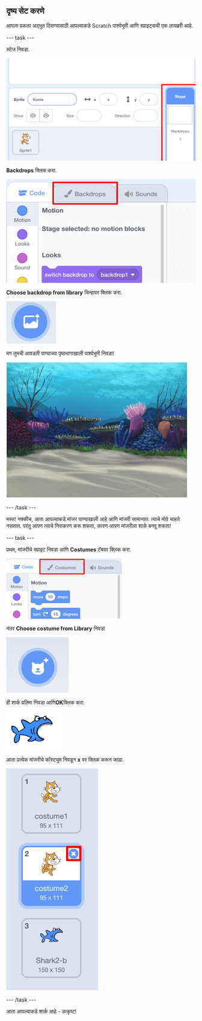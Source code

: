 ## दृष्य सेट करणे

आपला प्रकल्प अद्भुत दिसण्यासाठी आपल्याकडे Scratch पार्श्वभूमी आणि स्प्राइट्सची एक लायब्ररी आहे.

\--- task \---

स्टेज निवडा.

![स्टेज निवडा](images/looksSelectStage.png)

**Backdrops** क्लिक करा.

![बॅकड्रॉप टॅब](images/looksBackdrops.png)

**Choose backdrop from library** चिन्हावर क्लिक करा.

![The Choose backdrop icon](images/looksChooseBg.png)

मग तुमची आवडती पाण्याच्या पृष्ठभागाखाली पार्श्वभूमी निवडा!

![An underwater scene](images/looksUnderwater.png)

\--- /task \---

मस्त! नक्कीच, आता आपल्याकडे मांजर पाण्याखाली आहे आणि मांजरी सामान्यत: त्याचे मोठे चाहते नसतात. परंतु आपण त्याचे निराकरण करू शकता, कारण आपण मांजरीला शार्क बनवू शकता!

\--- task \---

प्रथम, मांजरीचे स्प्राइट निवडा आणि **Costumes** टॅबवर क्लिक करा.

![](images/cool2.png)

नंतर **Choose costume from Library** निवडा

![](images/cool3.png)

ही शार्क प्रतिमा निवडा आणि**OK**क्लिक करा.

![The shark costume](images/looksShark.png)

आता प्रत्येक मांजरीचे कॉस्ट्युम निवडून **x** वर क्लिक करून काढा.

![](images/coolDeleteCostumes.png)

\--- /task \---

आता आपल्याकडे शार्क आहे - उत्कृष्ट!